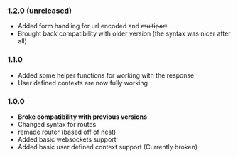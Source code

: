 ### 1.2.0 (unreleased)
- Added form handling for url encoded and ~~multipart~~
- Brought back compatibility with older version (the syntax was nicer after all)

### 1.1.0
- Added some helper functions for working with the response
- User defined contexts are now fully working

### 1.0.0
- **Broke compatibility with previous versions**
- Changed syntax for routes
- remade router (based off of nest)
- Added basic websockets support
- Added basic user defined context support (Currently broken)